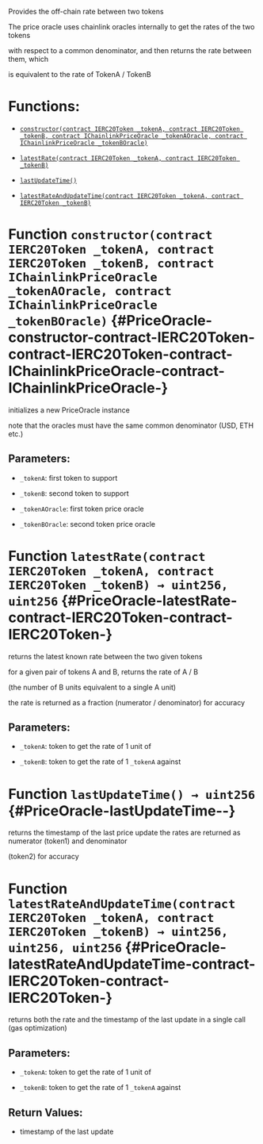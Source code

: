 Provides the off-chain rate between two tokens

The price oracle uses chainlink oracles internally to get the rates of the two tokens

with respect to a common denominator, and then returns the rate between them, which

is equivalent to the rate of TokenA / TokenB

# Functions:

- [`constructor(contract IERC20Token _tokenA, contract IERC20Token _tokenB, contract IChainlinkPriceOracle _tokenAOracle, contract IChainlinkPriceOracle _tokenBOracle)`](#PriceOracle-constructor-contract-IERC20Token-contract-IERC20Token-contract-IChainlinkPriceOracle-contract-IChainlinkPriceOracle-)

- [`latestRate(contract IERC20Token _tokenA, contract IERC20Token _tokenB)`](#PriceOracle-latestRate-contract-IERC20Token-contract-IERC20Token-)

- [`lastUpdateTime()`](#PriceOracle-lastUpdateTime--)

- [`latestRateAndUpdateTime(contract IERC20Token _tokenA, contract IERC20Token _tokenB)`](#PriceOracle-latestRateAndUpdateTime-contract-IERC20Token-contract-IERC20Token-)

# Function `constructor(contract IERC20Token _tokenA, contract IERC20Token _tokenB, contract IChainlinkPriceOracle _tokenAOracle, contract IChainlinkPriceOracle _tokenBOracle)` {#PriceOracle-constructor-contract-IERC20Token-contract-IERC20Token-contract-IChainlinkPriceOracle-contract-IChainlinkPriceOracle-}

initializes a new PriceOracle instance

note that the oracles must have the same common denominator (USD, ETH etc.)

## Parameters:

- `_tokenA`:         first token to support

- `_tokenB`:         second token to support

- `_tokenAOracle`:   first token price oracle

- `_tokenBOracle`:   second token price oracle

# Function `latestRate(contract IERC20Token _tokenA, contract IERC20Token _tokenB) → uint256, uint256` {#PriceOracle-latestRate-contract-IERC20Token-contract-IERC20Token-}

returns the latest known rate between the two given tokens

for a given pair of tokens A and B, returns the rate of A / B

(the number of B units equivalent to a single A unit)

the rate is returned as a fraction (numerator / denominator) for accuracy

## Parameters:

- `_tokenA`: token to get the rate of 1 unit of

- `_tokenB`: token to get the rate of 1 `_tokenA` against

# Function `lastUpdateTime() → uint256` {#PriceOracle-lastUpdateTime--}

returns the timestamp of the last price update the rates are returned as numerator (token1) and denominator

(token2) for accuracy

# Function `latestRateAndUpdateTime(contract IERC20Token _tokenA, contract IERC20Token _tokenB) → uint256, uint256, uint256` {#PriceOracle-latestRateAndUpdateTime-contract-IERC20Token-contract-IERC20Token-}

returns both the rate and the timestamp of the last update in a single call (gas optimization)

## Parameters:

- `_tokenA`: token to get the rate of 1 unit of

- `_tokenB`: token to get the rate of 1 `_tokenA` against

## Return Values:

- timestamp of the last update
